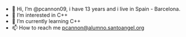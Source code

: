 - 👋 Hi, I’m @pcannon09, i have 13 years and i live in Spain - Barcelona.
- 👀 I’m interested in C++
- 🌱 I’m currently learning C++
- 📫 How to reach me pcannon@alumno.santoangel.org
